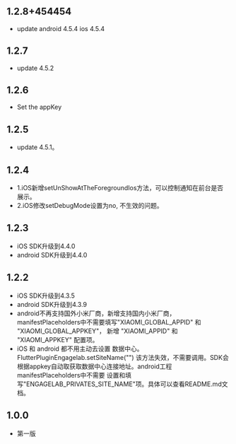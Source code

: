## 1.2.8+454454
+ update android 4.5.4 ios 4.5.4

## 1.2.7
+ update 4.5.2

## 1.2.6
+ Set the appKey

## 1.2.5
+ update 4.5.1。

## 1.2.4
+ 1.iOS新增setUnShowAtTheForegroundIos方法，可以控制通知在前台是否展示。
+ 2.iOS修改setDebugMode设置为no, 不生效的问题。
  
## 1.2.3
+ iOS SDK升级到4.4.0
+ android SDK升级到4.4.0

## 1.2.2
+ iOS SDK升级到4.3.5
+ android SDK升级到4.3.9
+ android不再支持国外小米厂商，新增支持国内小米厂商，manifestPlaceholders中不需要填写"XIAOMI_GLOBAL_APPID" 和 "XIAOMI_GLOBAL_APPKEY"， 新增 "XIAOMI_APPID" 和 "XIAOMI_APPKEY" 配置项。
+ iOS 和 android 都不用主动去设置 数据中心。FlutterPluginEngagelab.setSiteName("") 该方法失效，不需要调用。SDK会根据appkey自动取获取数据中心连接地址。android工程manifestPlaceholders中不需要 设置和填写"ENGAGELAB_PRIVATES_SITE_NAME"项。具体可以查看README.md文档。

## 1.0.0
+ 第一版
